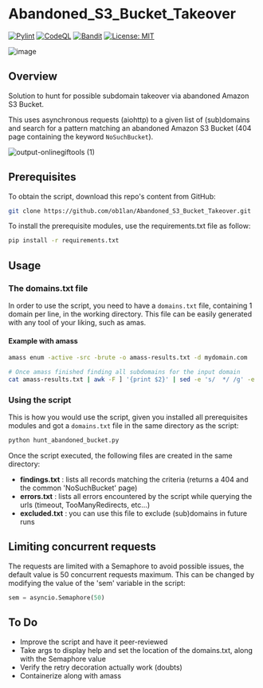# Abandoned_S3_Bucket_Takeover
[![Pylint](https://github.com/ob1lan/Abandoned_S3_Bucket_Takeover/actions/workflows/pylint.yml/badge.svg)](https://github.com/ob1lan/Abandoned_S3_Bucket_Takeover/actions/workflows/pylint.yml)  [![CodeQL](https://github.com/ob1lan/Abandoned_S3_Bucket_Takeover/actions/workflows/codeql.yml/badge.svg)](https://github.com/ob1lan/Abandoned_S3_Bucket_Takeover/actions/workflows/codeql.yml)  [![Bandit](https://github.com/ob1lan/Abandoned_S3_Bucket_Takeover/actions/workflows/bandit.yml/badge.svg)](https://github.com/ob1lan/Abandoned_S3_Bucket_Takeover/actions/workflows/bandit.yml)  [![License: MIT](https://img.shields.io/badge/License-MIT-yellow.svg)](https://raw.githubusercontent.com/ob1lan/Abandoned_S3_Bucket_Takeover/main/LICENSE)

![image](https://github.com/ob1lan/Abandoned_S3_Bucket_Takeover/assets/13363451/5ca4d487-f311-4a72-9e0d-a30827acd45c)

## Overview
Solution to hunt for possible subdomain takeover via abandoned Amazon S3 Bucket.

This uses asynchronous requests (aiohttp) to a given list of (sub)domains and search for a pattern matching an abandoned Amazon S3 Bucket (404 page containing the keyword `NoSuchBucket`). 

![output-onlinegiftools (1)](https://user-images.githubusercontent.com/13363451/234264263-36c03a56-b5f8-4f85-8418-04c799956d4f.gif)

## Prerequisites
To obtain the script, download this repo's content from GitHub:
```sh
git clone https://github.com/ob1lan/Abandoned_S3_Bucket_Takeover.git
```
To install the prerequisite modules, use the requirements.txt file as follow:
```sh
pip install -r requirements.txt
```

## Usage
### The domains.txt file
In order to use the script, you need to have a `domains.txt` file, containing 1 domain per line, in the working directory. 
This file can be easily generated with any tool of your liking, such as amas. 

#### Example with amass
```sh
amass enum -active -src -brute -o amass-results.txt -d mydomain.com

# Once amass finished finding all subdomains for the input domain
cat amass-results.txt | awk -F ] '{print $2}' | sed -e 's/  */ /g' -e 's/^ *\(.*\) *$/\1/' > domains.txt
```
### Using the script
This is how you would use the script, given you installed all prerequisites modules and got a `domains.txt` file in the same directory as the script:
```sh
python hunt_abandoned_bucket.py
```
Once the script executed, the following files are created in the same directory:
- __findings.txt__ : lists all records matching the criteria (returns a 404 and the common 'NoSuchBucket' page)
- __errors.txt__ : lists all errors encountered by the script while querying the urls (timeout, TooManyRedirects, etc...)
- __excluded.txt__ : you can use this file to exclude (sub)domains in future runs
## Limiting concurrent requests
The requests are limited with a Semaphore to avoid possible issues, the default value is 50 concurrent requests maximum. This can be changed by modifying the value of the 'sem' variable in the script:
```python
sem = asyncio.Semaphore(50)
```
## To Do
- Improve the script and have it peer-reviewed
- Take args to display help and set the location of the domains.txt, along with the Semaphore value
- Verify the retry decoration actually work (doubts)
- Containerize along with amass
